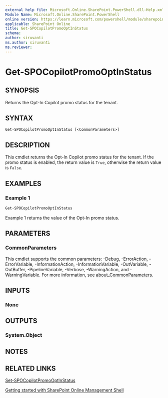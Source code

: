 ```yaml
---
external help file: Microsoft.Online.SharePoint.PowerShell.dll-Help.xml
Module Name: Microsoft.Online.SharePoint.PowerShell
online version: https://learn.microsoft.com/powershell/module/sharepoint-online/Get-SPOCopilotPromoOptInStatus
applicable: SharePoint Online
title: Get-SPOCopilotPromoOptInStatus
schema:
author: siruvanti
ms.author: siruvanti
ms.reviewer:
---
```


# Get-SPOCopilotPromoOptInStatus

## SYNOPSIS

Returns the Opt-In Copilot promo status for the tenant.

## SYNTAX

```
Get-SPOCopilotPromoOptInStatus [<CommonParameters>]
```

## DESCRIPTION

This cmdlet returns the Opt-In Copilot promo status for the tenant.
If the promo status is enabled, the return value is `True`, otherwise the return value is `False`.

## EXAMPLES

### Example 1

```powershell
Get-SPOCopilotPromoOptInStatus
```

Example 1 returns the value of the Opt-In promo status.

## PARAMETERS

### CommonParameters
This cmdlet supports the common parameters: -Debug, -ErrorAction, -ErrorVariable, -InformationAction, -InformationVariable, -OutVariable, -OutBuffer, -PipelineVariable, -Verbose, -WarningAction, and -WarningVariable. For more information, see [about_CommonParameters](https://go.microsoft.com/fwlink/?LinkID=113216).

## INPUTS

### None

## OUTPUTS

### System.Object

## NOTES

## RELATED LINKS

[Set-SPOCopilotPromoOptInStatus](./Set-SPOCopilotPromoOptInStatus.md)

[Getting started with SharePoint Online Management Shell](/powershell/sharepoint/sharepoint-online/connect-sharepoint-online)
